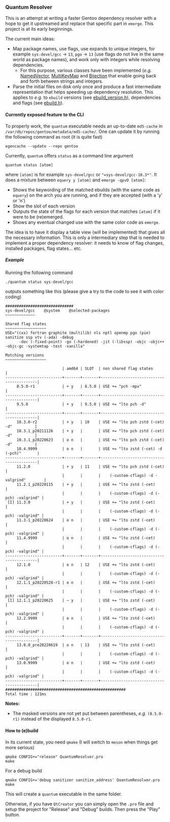 ### Quantum Resolver

This is an attempt at writing a faster Gentoo dependency resolver with a hope to get it upstreamed and replace that specific part in `emerge`. This project is at its early beginnings.

The current main ideas:
- Map package names, use flags, use expands to unique integers, for example `sys-devel/gcc` -> `13`, `pgo` -> `13` (use flags do not live in the same world as package names), and work only with integers while resolving dependencies.
  - For this purpose, various classes have been implemented (_e.g._ [NamedVector](src/named_vector.h), [MultiKeyMap](src/multikey_map.h) and [Bijection](src/bijection.h) that enable going back and forth between strings and integers.
- Parse the initial files on disk only once and produce a fast intermediate representation that helps speeding up dependency resolution. This applies to _e.g._ to `ebuild` versions (see [ebuild_version.h](src/ebuild_version.h)), dependencies and flags (see [ebuild.h](src/ebuild.h)).


#### Currently exposed feature to the CLI

To properly work, the `quantum` executable needs an up-to-date `md5-cache` in `/var/db/repos/gentoo/metadata/md5-cache/`. One can update it by running the following command as root (it is quite fast)

```shell
egencache --update --repo gentoo
```

Currently, `quantum` offers `status` as a command line argument

```shell
quantum status [atom]
```

where `[atom]` is for example `sys-devel/gcc` or `"=sys-devel/gcc-10.3*"`. It does a mixture between `equery y [atom]` and `emerge -qpvO [atom]`:
- Shows the keywording of the matched ebuilds (with the same code as `equery`) on the arch you are running, and if they are accepted (with a 'y' or 'n')
- Show the slot of each version
- Outputs the state of the flags for each version that matches `[atom]` if it were to be (re)emerged.
- Shows any eventual changed use with the same color code as `emerge`.

The idea is to have it display a table view (will be implemented) that gives all the necessary information. This is only a intermediary step that is needed to implement a proper dependency resolver: it needs to know of flag changes, installed packages, flag states... etc.

##### Example
Running the following command
```shell
./quantum status sys-devel/gcc
```

outputs something like this (please give a try to the code to see it with color coding)

```shell
##############################
sys-devel/gcc    @system    @selected-packages
~~~~~~~~~~~~~

Shared flag states
~~~~~~~~~~~~~~~~~~
USE="(cxx) fortran graphite (multilib) nls nptl openmp pgo (pie) sanitize ssp vtv (-ada) -debug
      -doc (-fixed-point) -go (-hardened) -jit (-libssp) -objc -objc++ -objc-gc -systemtap -test -vanilla"

Matching versions
~~~~~~~~~~~~~~~~~~

                         | amd64 | SLOT  | non shared flag states                   |
-------------------------+-------+-------+------------------------------------------|
     8.5.0-r1            | + y   | 8.5.0 | USE += "pch -mpx"                        |
-------------------------+-------+-------+------------------------------------------|
     9.5.0               | + y   | 9.5.0 | USE += "lto pch -d"                      |
-------------------------+-------+-------+------------------------------------------|
     10.3.0-r2           | + y   | 10    | USE += "lto pch zstd (-cet) -d"          |
     10.3.1_p20211126    | + y   |       | USE += "lto pch zstd (-cet) -d"          |
     10.3.1_p20220623    | o n   |       | USE += "lto pch zstd (-cet) -d"          |
     10.4.9999           | o n   |       | USE += "lto zstd (-cet) -d (-pch)"       |
-------------------------+-------+-------+------------------------------------------|
     11.2.0              | + y   | 11    | USE += "lto pch zstd (-cet)              |
                         |       |       |    (-custom-cflags) -d -valgrind"        |
     11.2.1_p20220115    | + y   |       | USE += "lto zstd (-cet)                  |
                         |       |       |    (-custom-cflags) -d (-pch) -valgrind" |
 [I] 11.3.0              | + y   |       | USE += "lto zstd (-cet)                  |
                         |       |       |    (-custom-cflags) -d (-pch) -valgrind" |
     11.3.1_p20220624    | o n   |       | USE += "lto zstd (-cet)                  |
                         |       |       |    (-custom-cflags) -d (-pch) -valgrind" |
     11.4.9999           | o n   |       | USE += "lto zstd (-cet)                  |
                         |       |       |    (-custom-cflags) -d (-pch) -valgrind" |
-------------------------+-------+-------+------------------------------------------|
     12.1.0              | o n   | 12    | USE += "lto zstd (-cet)                  |
                         |       |       |    (-custom-cflags) -d (-pch) -valgrind" |
     12.1.1_p20220528-r1 | o n   |       | USE += "lto zstd (-cet)                  |
                         |       |       |    (-custom-cflags) -d (-pch) -valgrind" |
 [I] 12.1.1_p20220625    | ~ y   |       | USE += "lto zstd (-cet)                  |
                         |       |       |    (-custom-cflags) -d (-pch) -valgrind" |
     12.2.9999           | o n   |       | USE += "lto zstd (-cet)                  |
                         |       |       |    (-custom-cflags) -d (-pch) -valgrind" |
-------------------------+-------+-------+------------------------------------------|
     13.0.0_pre20220619  | o n   | 13    | USE += "lto zstd (-cet)                  |
                         |       |       |    (-custom-cflags) -d (-pch) -valgrind" |
     13.0.9999           | o n   |       | USE += "lto zstd (-cet)                  |
                         |       |       |    (-custom-cflags) -d (-pch) -valgrind" |
-------------------------+-------+-------+------------------------------------------|
#####################################################
Total time : 121ms
```

**Notes:**
- The masked versions are not yet put between parentheses, _e.g._ `(8.5.0-r1)` instead of the displayed `8.5.0-r1`.

#### How to (e)build

In its current state, you need `qmake` (I will switch to `meson` when things get more serious)

```shell
qmake CONFIG+="release" QuantumResolver.pro
make
```

For a debug build

```shell
qmake CONFIG+='debug sanitizer sanitize_address' QuantumResolver.pro
make
```

This will create a `quantum` executable in the same folder.

Otherwise, if you have `QtCreator` you can simply open the `.pro` file and setup the project for "Release" and "Debug" builds. Then press the "Play" button.
